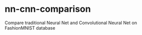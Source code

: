 # nn-cnn-comparison
 Compare traditional Neural Net and Convolutional Neural Net on FashionMNIST database
